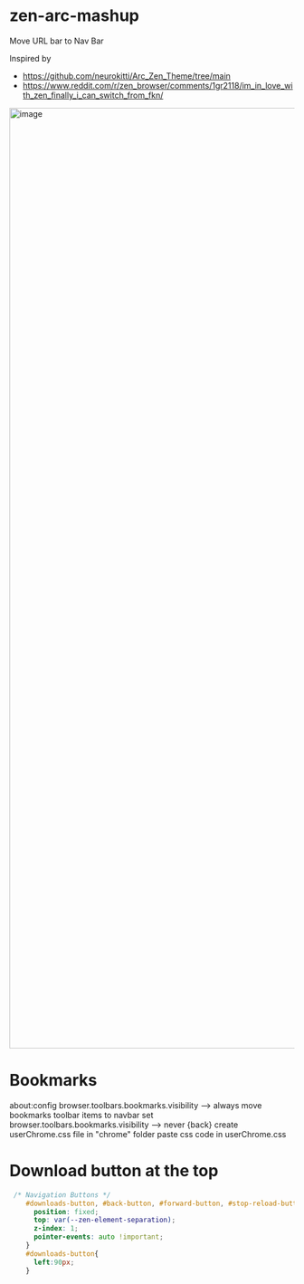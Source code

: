 # zen-arc-mashup

Move URL bar to Nav Bar

Inspired by 
- https://github.com/neurokitti/Arc_Zen_Theme/tree/main
- https://www.reddit.com/r/zen_browser/comments/1gr2118/im_in_love_with_zen_finally_i_can_switch_from_fkn/

<img width="1662" alt="image" src="https://github.com/user-attachments/assets/9c6ceee3-ef93-492e-9358-09dc46ac89f1">

 # Bookmarks

about:config
browser.toolbars.bookmarks.visibility --> always
move bookmarks toolbar items to navbar
set browser.toolbars.bookmarks.visibility --> never {back}
create userChrome.css file in "chrome" folder
paste css code in userChrome.css

# Download button at the top

```css
 /* Navigation Buttons */
    #downloads-button, #back-button, #forward-button, #stop-reload-button, #unified-extensions-button {
      position: fixed;
      top: var(--zen-element-separation);
      z-index: 1;
      pointer-events: auto !important;
    }
    #downloads-button{
      left:90px;
    }
```
